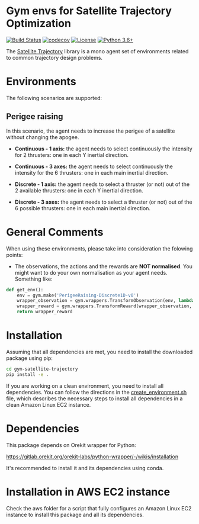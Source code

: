 # Gym envs for Satellite Trajectory Optimization

[![Build Status](https://travis-ci.com/zampanteymedio/gym-satellite-trajectory.svg?branch=master)](https://travis-ci.com/zampanteymedio/gym-satellite-trajectory)
[![codecov](https://codecov.io/gh/zampanteymedio/gym-satellite-trajectory/branch/master/graph/badge.svg)](https://codecov.io/gh/zampanteymedio/gym-satellite-trajectory)
[![License](https://img.shields.io/badge/License-Apache%202.0-blue.svg)](https://opensource.org/licenses/Apache-2.0)
[![Python 3.6+](https://img.shields.io/badge/python-3.6+-blue.svg)](https://www.python.org/downloads/release/python-360/)

The [Satellite Trajectory](https://github.com/zampanteymedio/gym-satellite-trajectory) library is a mono agent
set of environments related to common trajectory design problems.

# Environments

The following scenarios are supported:

## Perigee raising

In this scenario, the agent needs to increase the perigee of a satellite without changing the apogee.

* __Continuous - 1 axis:__ the agent needs to select continuously the intensity for 2 thrusters: one in
each Y inertial direction.

* __Continuous - 3 axes:__ the agent needs to select continuously the intensity for the 6 thrusters: one
in each main inertial direction.

* __Discrete - 1 axis:__ the agent needs to select a thruster (or not) out of the 2 available thrusters:
one in each Y inertial direction.

* __Discrete - 3 axes:__ the agent needs to select a thruster (or not) out of the 6 possible thrusters:
one in each main inertial direction.

# General Comments
When using these environments, please take into consideration the folowing points:
- The observations, the actions and the rewards are __NOT normalised__. You might want to do your own
normalisation as your agent needs. Something like:
```python
def get_env():
    env = gym.make('PerigeeRaising-Discrete1D-v0')
    wrapper_observation = gym.wrappers.TransformObservation(env, lambda o: o / env.observation_space.high)
    wrapper_reward = gym.wrappers.TransformReward(wrapper_observation, lambda r: 1.e-5 * r)
    return wrapper_reward
```

# Installation

Assuming that all dependencies are met, you need to install the downloaded package using pip:

```bash
cd gym-satellite-trajectory
pip install -e .
```

If you are working on a clean environment, you need to install all dependencies. You can follow the
directions in the [create_environment.sh](aws/create_environment.sh) file, which describes the necessary steps to install all
dependencies in a clean Amazon Linux EC2 instance.

# Dependencies

This package depends on Orekit wrapper for Python:

https://gitlab.orekit.org/orekit-labs/python-wrapper/-/wikis/installation

It's recommended to install it and its dependencies using conda.

# Installation in AWS EC2 instance

Check the aws folder for a script that fully configures an Amazon Linux EC2 instance to install this package
and all its dependencies.
